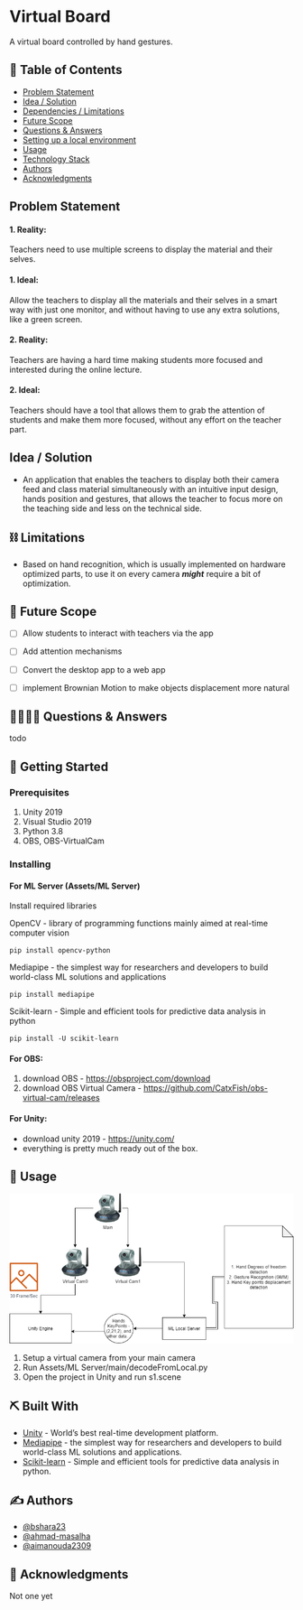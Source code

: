 
<h1>Virtual Board</h1>
A virtual board controlled by hand gestures.


## 📝 Table of Contents

- [Problem Statement](#problem_statement)
- [Idea / Solution](#solution)
- [Dependencies / Limitations](#limitations)
- [Future Scope](#future_scope)
- [Questions & Answers](#QA)
- [Setting up a local environment](#getting_started)
- [Usage](#usage)
- [Technology Stack](#tech_stack)
- [Authors](#authors)
- [Acknowledgments](#acknowledgments)

## Problem Statement <a name = "problem_statement"></a>


#### 1. Reality: 
Teachers need to use multiple screens to display the material and their selves.

#### 1. Ideal:
Allow the teachers to display all the materials and their selves in a smart way with just one monitor, and without having to use any extra solutions, like a green screen.


#### 2. Reality: 
Teachers are having a hard time making students more focused and interested during the online lecture. 

#### 2. Ideal:
Teachers should have a tool that allows them to grab the attention of students and make them more focused, without any effort on the teacher part.


## Idea / Solution <a name = "solution"></a>
- An application that enables the teachers to display both their camera feed and class material simultaneously with an intuitive input design, hands position and gestures, that allows the teacher to focus more on the teaching side and less on the technical side.




## ⛓️ Limitations <a name = "limitations"></a>

- Based on hand recognition, which is usually implemented on hardware optimized parts, to use it on every camera ***might*** require a bit of optimization.
## 🚀 Future Scope <a name = "future_scope"></a>


- [ ] Allow students to interact with teachers via the app
- [ ] Add attention mechanisms
- [ ] Convert the desktop app to a web app
- [ ] implement Brownian Motion to make objects displacement more natural



## 🙋‍♂️🙋‍♀️ Questions & Answers <a name = "QA"></a>

todo

## 🏁 Getting Started <a name = "getting_started"></a>




### Prerequisites

1. Unity 2019
2. Visual Studio 2019
3. Python 3.8
4. OBS, OBS-VirtualCam
### Installing

#### For ML Server (Assets/ML Server)

Install required libraries

OpenCV -  library of programming functions mainly aimed at real-time computer vision
```
pip install opencv-python

```
Mediapipe - the simplest way for researchers and developers to build world-class ML solutions and applications
```
pip install mediapipe

```
Scikit-learn - Simple and efficient tools for predictive data analysis in python
```
pip install -U scikit-learn

```

#### For OBS:
1. download OBS - https://obsproject.com/download
2. download OBS Virtual Camera - https://github.com/CatxFish/obs-virtual-cam/releases




#### For Unity:
- download unity 2019 - https://unity.com/
- everything is pretty much ready out of the box.


## 🎈 Usage <a name="usage"></a>

<img src="./vBoard-Structure.png" >

1. Setup a virtual camera from your main camera
2. Run Assets/ML Server/main/decodeFromLocal.py
3. Open the project in Unity and run s1.scene


## ⛏️ Built With <a name = "tech_stack"></a>

- [Unity](https://unity.com/) - World’s best real-time development platform.
- [Mediapipe](https://github.com/google/mediapipe) - the simplest way for researchers and developers to build world-class ML solutions and applications.
- [Scikit-learn](https://scikit-learn.org/stable/) - Simple and efficient tools for predictive data analysis in python.
## ✍️ Authors <a name = "authors"></a>

- [@bshara23](https://github.com/bshara23)
- [@ahmad-masalha](https://github.com/ahmad-masalha)
- [@aimanouda2309](https://github.com/aimanouda2309)

## 🎉 Acknowledgments <a name = "acknowledgments"></a>

Not one yet
